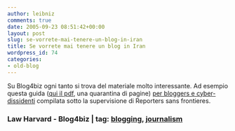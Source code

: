 ```yaml
---
author: leibniz
comments: true
date: 2005-09-23 08:51:42+00:00
layout: post
slug: se-vorrete-mai-tenere-un-blog-in-iran
title: Se vorrete mai tenere un blog in Iran
wordpress_id: 74
categories:
- old-blog
---
```


Su Blog4biz ogni tanto si trova del materiale molto interessante. Ad esempio questa guida ([qui il pdf](http://cyber.law.harvard.edu/globalvoices/wp-content/RSFBloggerGuide2005.pdf), una quarantina di pagine) [per bloggers e cyber-dissidenti](http://www.blogs4biz.info/index.php?title=reporters_without_borders_guida_alla_dis&more=1&c=1&tb=1&pb=1) compilata sotto la supervisione di Reporters sans frontieres.  



### Law Harvard - Blog4biz | tag: [blogging](http://www.technorati.com/tags/blogging), [journalism](http://www.technorati.com/tags/journalism)

